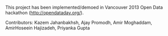 This project has been implemented/demoed in Vancouver 2013 Open Data hackathon (http://opendataday.org/).

Contributors: Kazem Jahanbakhsh, Ajay Promodh, Amir Moghaddam, AmirHoseein Hajizadeh, Priyanka Gupta
